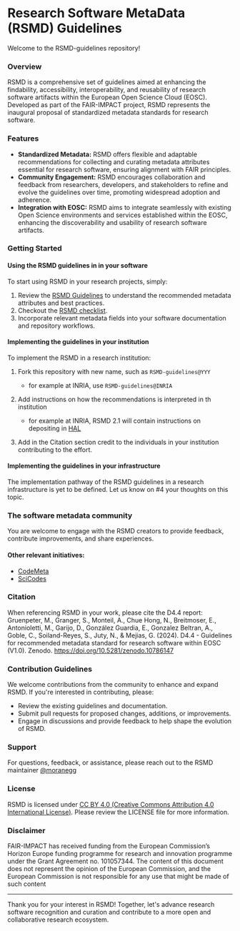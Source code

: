 # Research Software MetaData (RSMD) Guidelines

Welcome to the RSMD-guidelines repository!

### Overview
RSMD is a comprehensive set of guidelines aimed at enhancing the findability, accessibility, interoperability, and reusability of research software artifacts within the European Open Science Cloud (EOSC). Developed as part of the FAIR-IMPACT project, RSMD represents the inaugural proposal of standardized metadata standards for research software.

### Features
- **Standardized Metadata:** RSMD offers flexible and adaptable recommendations for collecting and curating metadata attributes essential for research software, ensuring alignment with FAIR principles.
- **Community Engagement:** RSMD encourages collaboration and feedback from researchers, developers, and stakeholders to refine and evolve the guidelines over time, promoting widespread adoption and adherence.
- **Integration with EOSC:** RSMD aims to integrate seamlessly with existing Open Science environments and services established within the EOSC, enhancing the discoverability and usability of research software artifacts.

### Getting Started
#### Using the RSMD guidelines in in your software
To start using RSMD in your research projects, simply:
1. Review the [RSMD Guidelines](https://fair-impact.github.io/RSMD-guidelines/) to understand the recommended metadata attributes and best practices.
2. Checkout the [RSMD checklist](https://fair-impact.github.io/RSMD-guidelines/8.rsmd_checklist/).
3. Incorporate relevant metadata fields into your software documentation and repository workflows.

#### Implementing the guidelines in your institution
To implement the RSMD in a research institution:
1. Fork this repository with new name, such as `RSMD-guidelines@YYY`
   - for example at INRIA, use `RSMD-guidelines@INRIA`
2. Add instructions on how the recommendations is interpreted in th institution
   - for example at INRIA, RSMD 2.1 will contain instructions on depositing in [HAL](https://hal.science/)

3. Add in the Citation section credit to the individuals in your institution contributing to the effort.

#### Implementing the guidelines in your infrastructure
The implementation pathway of the RSMD guidelines in a research infrastructure is yet to be defined.
Let us know on #4 your thoughts on this topic.


### The software metadata community 
You are welcome to engage with the RSMD creators to provide feedback, contribute improvements, and share experiences.

#### Other relevant initiatives:
- [CodeMeta]()
- [SciCodes]()

### Citation
When referencing RSMD in your work, please cite the D4.4 report:
Gruenpeter, M., Granger, S., Monteil, A., Chue Hong, N., Breitmoser, E., Antonioletti, M., Garijo, D., González Guardia, E., Gonzalez Beltran, A., Goble, C., Soiland-Reyes, S., Juty, N., & Mejias, G. (2024). D4.4 - Guidelines for recommended metadata standard for research software within EOSC (V1.0). Zenodo. https://doi.org/10.5281/zenodo.10786147

### Contribution Guidelines
We welcome contributions from the community to enhance and expand RSMD. If you're interested in contributing, please:
- Review the existing guidelines and documentation.
- Submit pull requests for proposed changes, additions, or improvements.
- Engage in discussions and provide feedback to help shape the evolution of RSMD.

### Support
For questions, feedback, or assistance, please reach out to the RSMD maintainer [@moranegg](https://github.com/moranegg)

### License
RSMD is licensed under [CC BY 4.0 (Creative Commons Attribution 4.0 International License)](https://creativecommons.org/licenses/by/4.0/). Please review the LICENSE file for more information.

### Disclaimer
FAIR-IMPACT has received funding from the European Commission’s Horizon Europe funding programme for research and innovation programme under the Grant Agreement no. 101057344. The content of this document does not represent the opinion of the European Commission, and the European Commission is not responsible for any use that might be made of such content

--- 

Thank you for your interest in RSMD! Together, let's advance research software recognition and curation and contribute to a more open and collaborative research ecosystem.
